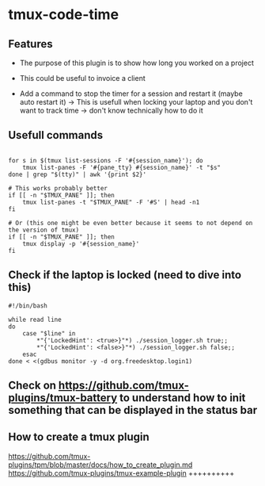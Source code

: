 # tmux-code-time

## Features

- The purpose of this plugin is to show how long you worked on a project
- This could be useful to invoice a client

- Add a command to stop the timer for a session and restart it (maybe auto restart it)
-> This is usefull when locking your laptop and you don't want to track time
-> don't know technically how to do it

## Usefull commands
```

for s in $(tmux list-sessions -F '#{session_name}'); do
    tmux list-panes -F '#{pane_tty} #{session_name}' -t "$s"
done | grep "$(tty)" | awk '{print $2}'

# This works probably better
if [[ -n "$TMUX_PANE" ]]; then
    tmux list-panes -t "$TMUX_PANE" -F '#S' | head -n1
fi

# Or (this one might be even better because it seems to not depend on the version of tmux)
if [[ -n "$TMUX_PANE" ]]; then
    tmux display -p '#{session_name}'
fi
```

## Check if the laptop is locked (need to dive into this)
```
#!/bin/bash

while read line 
do
    case "$line" in
        *"{'LockedHint': <true>}"*) ./session_logger.sh true;;
        *"{'LockedHint': <false>}"*) ./session_logger.sh false;;
    esac
done < <(gdbus monitor -y -d org.freedesktop.login1)

```

## Check on https://github.com/tmux-plugins/tmux-battery to understand how to init something that can be displayed in the status bar

## How to create a tmux plugin
https://github.com/tmux-plugins/tpm/blob/master/docs/how_to_create_plugin.md
https://github.com/tmux-plugins/tmux-example-plugin ++++++++++


